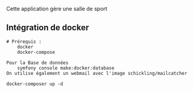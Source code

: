 Cette application gère une salle de sport

## Intégration de docker

    # Prérequis :
        docker
        docker-compose

    Pour la Base de données
        symfony console make:docker:database
    On utilise également un webmail avec l'image schickling/mailcatcher
        
    docker-composer up -d
